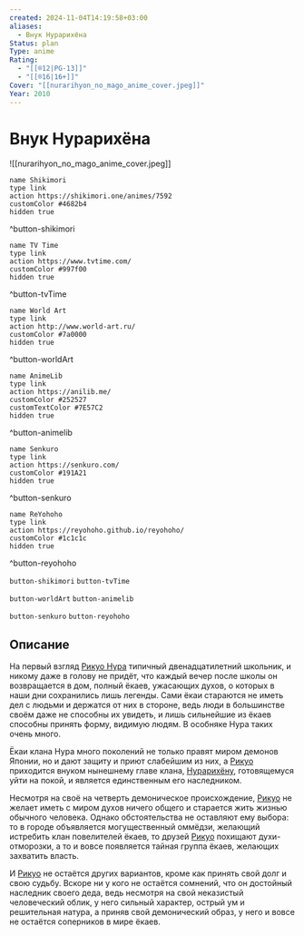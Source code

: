 ```yaml
---
created: 2024-11-04T14:19:58+03:00
aliases:
  - Внук Нурарихёна
Status: plan
Type: anime
Rating:
  - "[[®️12|PG-13]]"
  - "[[®️16|16+]]"
Cover: "[[nurarihyon_no_mago_anime_cover.jpeg]]"
Year: 2010
---
```


# Внук Нурарихёна

![[nurarihyon_no_mago_anime_cover.jpeg]]

```button
name Shikimori
type link
action https://shikimori.one/animes/7592
customColor #4682b4
hidden true
```
^button-shikimori

```button
name TV Time
type link
action https://www.tvtime.com/
customColor #997f00
hidden true
```
^button-tvTime

```button
name World Art
type link
action http://www.world-art.ru/
customColor #7a0000
hidden true
```
^button-worldArt

```button
name AnimeLib
type link
action https://anilib.me/
customColor #252527
customTextColor #7E57C2
hidden true
```
^button-animelib

```button
name Senkuro
type link
action https://senkuro.com/
customColor #191A21
hidden true
```
^button-senkuro

```button
name ReYohoho
type link
action https://reyohoho.github.io/reyohoho/
customColor #1c1c1c
hidden true
```
^button-reyohoho

`button-shikimori` `button-tvTime`

`button-worldArt` `button-animelib`

`button-senkuro` `button-reyohoho`

## Описание

На первый взгляд [Рикуо Нура](https://shikimori.one/characters/12953-rikuo-nura) типичный двенадцатилетний школьник, и никому даже в голову не придёт, что каждый вечер после школы он возвращается в дом, полный ёкаев, ужасающих духов, о которых в наши дни сохранились лишь легенды. Сами ёкаи стараются не иметь дел с людьми и держатся от них в стороне, ведь люди в большинстве своём даже не способны их увидеть, и лишь сильнейшие из ёкаев способны принять форму, видимую людям. В особняке Нура таких очень много.

Ёкаи клана Нура много поколений не только правят миром демонов Японии, но и дают защиту и приют слабейшим из них, а [Рикуо](https://shikimori.one/characters/12953-rikuo-nura) приходится внуком нынешнему главе клана, [Нурарихёну](https://shikimori.one/characters/23307-nurarihyon), готовящемуся уйти на покой, и является единственным его наследником.

Несмотря на своё на четверть демоническое происхождение, [Рикуо](https://shikimori.one/characters/12953-rikuo-nura) не желает иметь с миром духов ничего общего и старается жить жизнью обычного человека. Однако обстоятельства не оставляют ему выбора: то в городе объявляется могущественный оммёдзи, желающий истребить клан повелителей ёкаев, то друзей [Рикуо](https://shikimori.one/characters/12953-rikuo-nura) похищают духи-отморозки, а то и вовсе появляется тайная группа ёкаев, желающих захватить власть.

И [Рикуо](https://shikimori.one/characters/12953-rikuo-nura) не остаётся других вариантов, кроме как принять свой долг и свою судьбу. Вскоре ни у кого не остаётся сомнений, что он достойный наследник своего деда, ведь несмотря на свой неказистый человеческий облик, у него сильный характер, острый ум и решительная натура, а приняв свой демонический образ, у него и вовсе не остаётся соперников в мире ёкаев.
